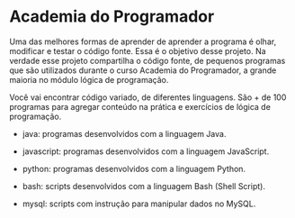 Academia do Programador
=====================

Uma das melhores formas de aprender de aprender a programa é olhar, modificar e testar o código fonte.
Essa é o objetivo desse projeto. Na verdade esse projeto compartilha o código fonte, de pequenos programas que são utilizados durante o curso Academia do Programador, a grande maioria no módulo lógica de programação.

Você vai encontrar código variado, de diferentes linguagens. São + de 100 programas para agregar conteúdo na prática e exercícios de lógica de programação.

* java: programas desenvolvidos com a linguagem Java.

* javascript: programas desenvolvidos com a linguagem JavaScript.

* python: programas desenvolvidos com a linguagem Python.

* bash: scripts desenvolvidos com a linguagem Bash (Shell Script).

* mysql: scripts com instrução para manipular dados no MySQL.

